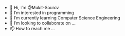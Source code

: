 - 👋 Hi, I’m @Mukit-Sourov
- 👀 I’m interested in programming
- 🌱 I’m currently learning Computer Science Engineering
- 💞️ I’m looking to collaborate on ...
- 📫 How to reach me ...

<!---
Mukit-Sourov/Mukit-Sourov is a ✨ special ✨ repository because its `README.md` (this file) appears on your GitHub profile.
You can click the Preview link to take a look at your changes.
--->
